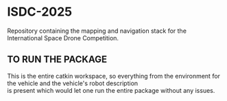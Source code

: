 # ISDC-2025
Repository containing the mapping and navigation stack for the International Space Drone Competition.

## TO RUN THE PACKAGE
This is the entire catkin workspace, so everything from the environment for the vehicle and the vehicle's robot description<br>
is present which would let one run the entire package without any issues.
